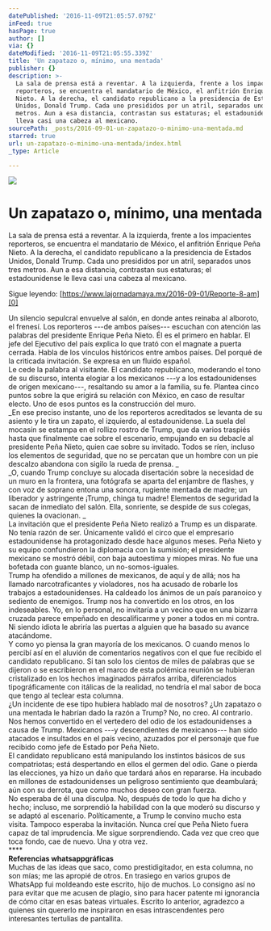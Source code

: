 ```yaml
---
datePublished: '2016-11-09T21:05:57.079Z'
inFeed: true
hasPage: true
author: []
via: {}
dateModified: '2016-11-09T21:05:55.339Z'
title: 'Un zapatazo o, mínimo, una mentada'
publisher: {}
description: >-
  La sala de prensa está a reventar. A la izquierda, frente a los impacientes
  reporteros, se encuentra el mandatario de México, el anfitrión Enrique Peña
  Nieto. A la derecha, el candidato republicano a la presidencia de Estados
  Unidos, Donald Trump. Cada uno presididos por un atril, separados unos tres
  metros. Aun a esa distancia, contrastan sus estaturas; el estadounidense le
  lleva casi una cabeza al mexicano.
sourcePath: _posts/2016-09-01-un-zapatazo-o-minimo-una-mentada.md
starred: true
url: un-zapatazo-o-minimo-una-mentada/index.html
_type: Article

---
```

![](https://the-grid-user-content.s3-us-west-2.amazonaws.com/2862cd8d-0927-4d28-98b0-21d08139584d.jpg)

# Un zapatazo o, mínimo, una mentada

La sala de prensa está a reventar. A la izquierda, frente a los impacientes reporteros, se encuentra el mandatario de México, el anfitrión Enrique Peña Nieto. A la derecha, el candidato republicano a la presidencia de Estados Unidos, Donald Trump. Cada uno presididos por un atril, separados unos tres metros. Aun a esa distancia, contrastan sus estaturas; el estadounidense le lleva casi una cabeza al mexicano.

Sigue leyendo: [https://www.lajornadamaya.mx/2016-09-01/Reporte-8-am][0]

Un silencio sepulcral envuelve al salón, en donde antes reinaba al alboroto, el frenesí. Los reporteros ---de ambos países--- escuchan con atención las palabras del presidente Enrique Peña Nieto. Él es el primero en hablar. El jefe del Ejecutivo del país explica lo que trató con el magnate a puerta cerrada. Habla de los vínculos históricos entre ambos países. Del porqué de la criticada invitación. Se expresa en un fluido español.  
Le cede la palabra al visitante. El candidato republicano, moderando el tono de su discurso, intenta elogiar a los mexicanos ---y a los estadounidenses de origen mexicano---, resaltando su amor a la familia, su fe. Plantea cinco puntos sobre la que erigirá su relación con México, en caso de resultar electo. Uno de esos puntos es la construcción del muro.  
_En ese preciso instante, uno de los reporteros acreditados se levanta de su asiento y le tira un zapato, el izquierdo, al estadounidense. La suela del mocasín se estampa en el rollizo rostro de Trump, que da varios traspiés hasta que finalmente cae sobre el escenario, empujando en su debacle al presidente Peña Nieto, quien cae sobre su invitado. Todos se ríen, incluso los elementos de seguridad, que no se percatan que un hombre con un pie descalzo abandona con sigilo la rueda de prensa. _  
_O, cuando Trump concluye su alocada disertación sobre la necesidad de un muro en la frontera, una fotógrafa se aparta del enjambre de flashes, y con voz de soprano entona una sonora, rugiente mentada de madre; un liberador y astringente ¡Trump, chinga tu madre! Elementos de seguridad la sacan de inmediato del salón. Ella, sonriente, se despide de sus colegas, quienes la ovacionan. _  
La invitación que el presidente Peña Nieto realizó a Trump es un disparate. No tenía razón de ser. Únicamente validó el circo que el empresario estadounidense ha protagonizado desde hace algunos meses. Peña Nieto y su equipo confundieron la diplomacia con la sumisión; el presidente mexicano se mostró débil, con baja autoestima y miopes miras. No fue una bofetada con guante blanco, un no-somos-iguales.  
Trump ha ofendido a millones de mexicanos, de aquí y de allá; nos ha llamado narcotraficantes y violadores, nos ha acusado de robarle los trabajos a estadounidenses. Ha caldeado los ánimos de un país paranoico y sediento de enemigos. Trump nos ha convertido en los otros, en los indeseables. Yo, en lo personal, no invitaría a un vecino que en una bizarra cruzada parece empeñado en descalificarme y poner a todos en mi contra. Ni siendo idiota le abriría las puertas a alguien que ha basado su avance atacándome.  
Y como yo piensa la gran mayoría de los mexicanos. O cuando menos lo percibí así en el aluvión de comentarios negativos con el que fue recibido el candidato republicano. Si tan solo los cientos de miles de palabras que se dijeron o se escribieron en el marco de esta polémica reunión se hubieran cristalizado en los hechos imaginados párrafos arriba, diferenciados tipográficamente con itálicas de la realidad, no tendría el mal sabor de boca que tengo al teclear esta columna.  
¿Un incidente de ese tipo hubiera hablado mal de nosotros? ¿Un zapatazo o una mentada le habrían dado la razón a Trump? No, no creo. Al contrario. Nos hemos convertido en el vertedero del odio de los estadounidenses a causa de Trump. Mexicanos ---y descendientes de mexicanos--- han sido atacados e insultados en el país vecino, azuzados por el personaje que fue recibido como jefe de Estado por Peña Nieto.  
El candidato republicano está manipulando los instintos básicos de sus compatriotas; está despertando en ellos el germen del odio. Gane o pierda las elecciones, ya hizo un daño que tardará años en repararse. Ha incubado en millones de estadounidenses un peligroso sentimiento que deambulará; aún con su derrota, que como muchos deseo con gran fuerza.  
No esperaba de él una disculpa. No, después de todo lo que ha dicho y hecho; incluso, me sorprendió la habilidad con la que moderó su discurso y se adaptó al escenario. Políticamente, a Trump le convino mucho esta visita. Tampoco esperaba la invitación. Nunca creí que Peña Nieto fuera capaz de tal imprudencia. Me sigue sorprendiendo. Cada vez que creo que toca fondo, cae de nuevo. Una y otra vez.  
\*\*\*\*  
**Referencias whatsappgráficas**  
Muchas de las ideas que saco, como prestidigitador, en esta columna, no son mías; me las apropié de otros. En trasiego en varios grupos de WhatsApp fui moldeando este escrito, hijo de muchos. Lo consigno así no para evitar que me acusen de plagio, sino para hacer patente mi ignorancia de cómo citar en esas bateas virtuales. Escrito lo anterior, agradezco a quienes sin quererlo me inspiraron en esas intrascendentes pero interesantes tertulias de pantallita.

[0]: https://www.lajornadamaya.mx/2016-09-01/Reporte-8-am